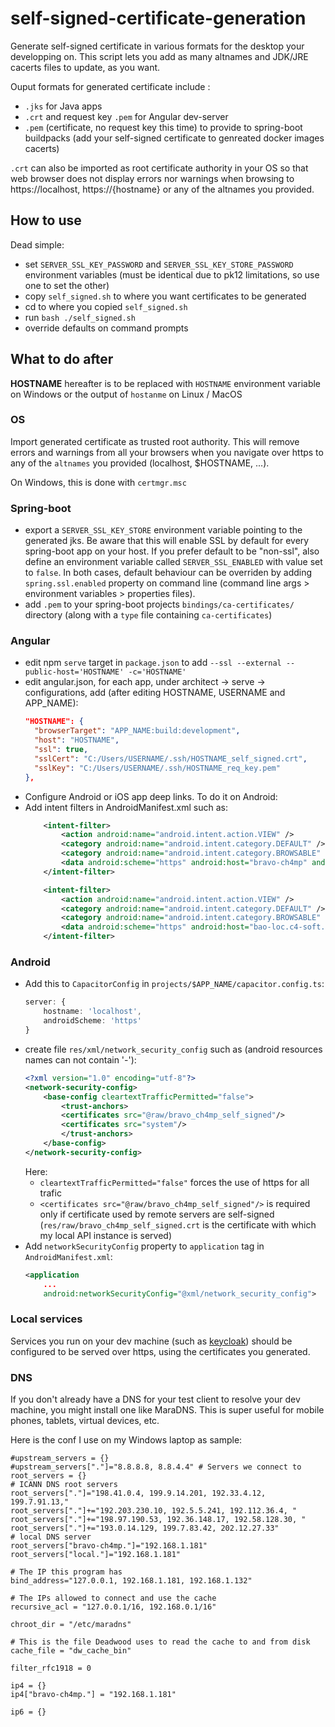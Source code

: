 # self-signed-certificate-generation
Generate self-signed certificate in various formats for the desktop your developping on.
This script lets you add as many altnames and JDK/JRE cacerts files to update, as you want.

Ouput formats for generated certificate include :
- `.jks` for Java apps
- `.crt` and request key `.pem` for Angular dev-server
- `.pem` (certificate, no request key this time) to provide to spring-boot buildpacks (add your self-signed certificate to genreated docker images cacerts)

`.crt` can also be imported as root certificate authority in your OS so that web browser does not display errors nor warnings when browsing to https://localhost, https://{hostname} or any of the altnames you provided.

## How to use
Dead simple:
- set `SERVER_SSL_KEY_PASSWORD` and `SERVER_SSL_KEY_STORE_PASSWORD` environment variables (must be identical due to pk12 limitations, so use one to set the other)
- copy `self_signed.sh` to where you want certificates to be generated
- cd to where you copied `self_signed.sh`
- run `bash ./self_signed.sh`
- override defaults on command prompts

## What to do after
**HOSTNAME** hereafter is to be replaced with `HOSTNAME` environment variable on Windows or the output of `hostanme` on Linux / MacOS

### OS
Import generated certificate as trusted root authority. This will remove errors and warnings from all your browsers when you navigate over https to any of the `altnames` you provided (localhost, $HOSTNAME, ...).

On Windows, this is done with `certmgr.msc`

### Spring-boot
- export a `SERVER_SSL_KEY_STORE` environment variable pointing to the generated jks. Be aware that this will enable SSL by default for every spring-boot app on your host. If you prefer default to be "non-ssl", also define an environment variable called `SERVER_SSL_ENABLED` with value set to `false`. In both cases, default behaviour can be overriden by adding `spring.ssl.enabled` property on command line (command line args > environment variables > properties files).
- add `.pem` to your spring-boot projects `bindings/ca-certificates/` directory (along with a `type` file containing `ca-certificates`)

### Angular
- edit npm `serve` target in `package.json` to add `--ssl --external --public-host='HOSTNAME' -c='HOSTNAME'`
- edit angular.json, for each app, under architect -> serve -> configurations, add (after editing HOSTNAME, USERNAME and APP_NAME):
  ```json
  "HOSTNAME": {
    "browserTarget": "APP_NAME:build:development",
    "host": "HOSTNAME",
    "ssl": true,
    "sslCert": "C:/Users/USERNAME/.ssh/HOSTNAME_self_signed.crt",
    "sslKey": "C:/Users/USERNAME/.ssh/HOSTNAME_req_key.pem"
  },
  ```
- Configure Android or iOS app deep links.
To do it on Android:
- Add intent filters in AndroidManifest.xml such as: 
  ``` xml
      <intent-filter>
          <action android:name="android.intent.action.VIEW" />
          <category android:name="android.intent.category.DEFAULT" />
          <category android:name="android.intent.category.BROWSABLE" />
          <data android:scheme="https" android:host="bravo-ch4mp" android:port="8100" />
      </intent-filter>

      <intent-filter>
          <action android:name="android.intent.action.VIEW" />
          <category android:name="android.intent.category.DEFAULT" />
          <category android:name="android.intent.category.BROWSABLE" />
          <data android:scheme="https" android:host="bao-loc.c4-soft.com" />
      </intent-filter>
  ```
  
### Android
- Add this to `CapacitorConfig` in `projects/$APP_NAME/capacitor.config.ts`: 
  ```typescript
  server: {
      hostname: 'localhost',
      androidScheme: 'https'
  }
  ```
- create file `res/xml/network_security_config` such as (android resources names can not contain '-'):
  ```xml
  <?xml version="1.0" encoding="utf-8"?>
  <network-security-config>
      <base-config cleartextTrafficPermitted="false">
          <trust-anchors>
          <certificates src="@raw/bravo_ch4mp_self_signed"/>
          <certificates src="system"/>
          </trust-anchors>
      </base-config>
  </network-security-config>
  ```
  Here:
  - `cleartextTrafficPermitted="false"` forces the use of https for all trafic
  - `<certificates src="@raw/bravo_ch4mp_self_signed"/>` is required only if certificate used by remote servers are self-signed (`res/raw/bravo_ch4mp_self_signed.crt` is the certificate with which my local API instance is served)
- Add `networkSecurityConfig` property to `application` tag in `AndroidManifest.xml`: 
  ```xml
  <application
      ...
      android:networkSecurityConfig="@xml/network_security_config">
  ```
 
### Local services
Services you run on your dev machine (such as [keycloak](https://www.keycloak.org/docs/latest/server_installation/index.html#_setting_up_ssl)) should be configured to be served over https, using the certificates you generated.  
 
### DNS
If you don't already have a DNS for your test client to resolve your dev machine, you might install one like MaraDNS.
This is super useful for mobile phones, tablets, virtual devices, etc.

Here is the conf I use on my Windows laptop as sample:
```
#upstream_servers = {}
#upstream_servers["."]="8.8.8.8, 8.8.4.4" # Servers we connect to 
root_servers = {}
# ICANN DNS root servers 
root_servers["."]="198.41.0.4, 199.9.14.201, 192.33.4.12, 199.7.91.13,"
root_servers["."]+="192.203.230.10, 192.5.5.241, 192.112.36.4, "
root_servers["."]+="198.97.190.53, 192.36.148.17, 192.58.128.30, "
root_servers["."]+="193.0.14.129, 199.7.83.42, 202.12.27.33"
# local DNS server
root_servers["bravo-ch4mp."]="192.168.1.181"
root_servers["local."]="192.168.1.181"

# The IP this program has 
bind_address="127.0.0.1, 192.168.1.181, 192.168.1.132"

# The IPs allowed to connect and use the cache
recursive_acl = "127.0.0.1/16, 192.168.0.1/16"

chroot_dir = "/etc/maradns"

# This is the file Deadwood uses to read the cache to and from disk
cache_file = "dw_cache_bin"

filter_rfc1918 = 0

ip4 = {}
ip4["bravo-ch4mp."] = "192.168.1.181"

ip6 = {}
```
